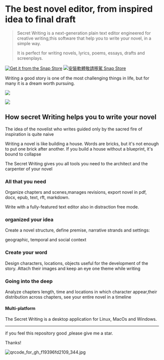 # The best novel editor, from inspired idea to final draft

> Secret Writing is a  next-generation plain text editor engineered for  creative writing,this software that help you to write your novel, in a simple way.
>
> It is perfect for writing novels, lyrics, poems,  essays, drafts and screenplays.

[![Get it from the Snap Store](https://snapcraft.io/static/images/badges/en/snap-store-black.svg)](https://snapcraft.io/xiaomiquan)
[![安裝軟體敬請移駕 Snap Store](https://snapcraft.io/static/images/badges/tw/snap-store-black.svg)](https://snapcraft.io/xiaomiquan)

Writing a good story is one of the most challenging things in life, but for many it is a dream worth pursuing.

![](https://s2.loli.net/2022/01/30/YmK68AqFgVyvhUb.png)

![](https://s2.loli.net/2022/01/30/D67vkpGy5HSYQol.png)

## How secret Writing helps you to write your novel

The idea of the novelist who writes guided only by the sacred fire of inspiration is quite naive

Writing a novel is like building a house. Words are bricks, but it's not enough to put one brick after another. If you build a house without a blueprint, it's bound to collapse

The Secret Writing gives you all tools you need to the architect and the carpenter of your novel

### All that you need

Organize chapters and scenes,manages revisions, export novel in pdf, docx, epub, text, rft, markdown.

Write with a fully-featured text editor also in distraction free mode.

### organized your  idea

Create a novel structure, define premise, narrative strands and settings:

geographic, temporal and social context

### Create your word

Design characters, locations, objects useful for the development of the story. Attach their images and keep an eye one theme while writing

### Going into the deep

Analyze chapters length, time and locations in which character appear,their distribution across chapters, see your entire novel in a timeline

#### Multi-platform

The Secret Writing is a desktop application for Linux, MacOs and Windows.

---

if you feel this repository good ,please give me a star.

Thanks!

![qrcode_for_gh_f19396fd2109_344.jpg](https://s2.loli.net/2022/01/26/9XBJscSd8NELxFz.jpg)
